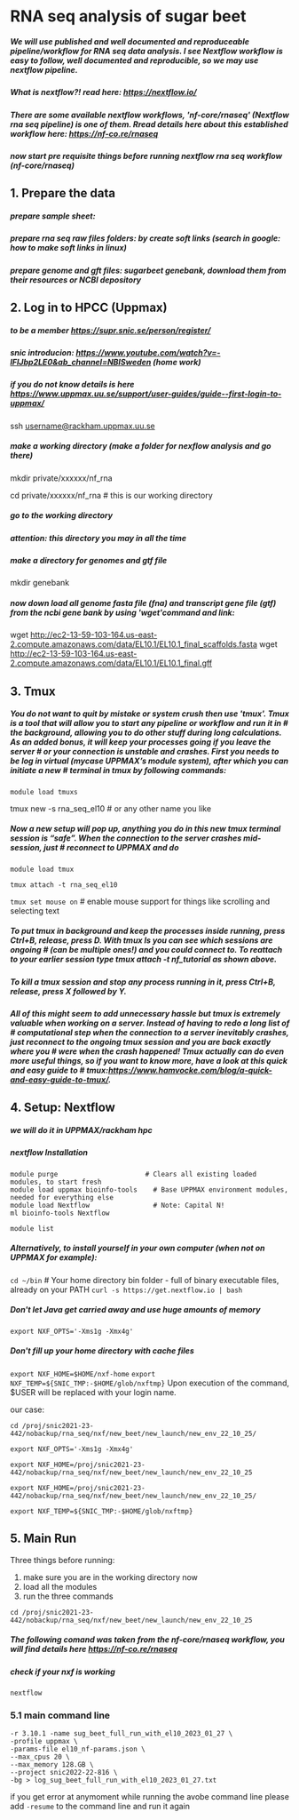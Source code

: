 # RNA seq analysis of sugar beet
##### We will use published and well documented and reproduceable pipeline/workflow for RNA seq data analysis. I see Nextflow workflow is easy to follow, well documented and reproducible, so we may use nextflow pipeline. 
##### What is nextflow?! read here: https://nextflow.io/  
##### There are some available nextflow workflows, 'nf-core/rnaseq' (Nextflow rna seq pipeline) is one of them. Rread details here about this established workflow here: https://nf-co.re/rnaseq


##### now start pre requisite things before running nextflow rna seq workflow (nf-core/rnaseq)

## 1. Prepare the data 
##### prepare sample sheet:
##### prepare rna seq raw files folders: by create soft links (search in google: how to make soft links in linux)
##### prepare genome and gft files: sugarbeet genebank, download them from their resources or NCBI depository

## 2. Log in to HPCC (Uppmax) 

##### to be a member https://supr.snic.se/person/register/ 
##### snic introducion: https://www.youtube.com/watch?v=-lFlJbp2LE0&ab_channel=NBISweden (home work)

##### if you do not know details is here https://www.uppmax.uu.se/support/user-guides/guide--first-login-to-uppmax/

ssh username@rackham.uppmax.uu.se 

##### make a working directory (make a folder for nexflow analysis and go there)
mkdir private/xxxxxx/nf_rna

cd private/xxxxxx/nf_rna # this is our working directory

##### go to the working directory

##### attention: this directory you may in all the time

##### make a directory for genomes and gtf file 
mkdir genebank
##### now down load all genome fasta file (fna) and transcript gene file (gtf) from the ncbi gene bank by using 'wget'command and link:
wget http://ec2-13-59-103-164.us-east-2.compute.amazonaws.com/data/EL10.1/EL10.1_final_scaffolds.fasta
wget http://ec2-13-59-103-164.us-east-2.compute.amazonaws.com/data/EL10.1/EL10.1_final.gff


## 3. Tmux 
##### You do not want to quit by mistake or system crush then use 'tmux'. Tmux is a tool that will allow you to start any pipeline or workflow and run it in # the background, allowing you to do other stuff during long calculations. As an added bonus, it will keep your processes going if you leave the server # or your connection is unstable and crashes. First you needs to be log in virtual (mycase UPPMAX’s module system), after which you can initiate a new # terminal in tmux by following commands:

```module load tmuxs```

tmux new -s rna_seq_el10 # or any other name you like

##### Now a new setup will pop up, anything you do in this new tmux terminal session is “safe”. When the connection to the server crashes mid-session, just # reconnect to UPPMAX and do

```module load tmux```

```tmux attach -t rna_seq_el10```

```tmux set mouse on```  # enable mouse support for things like scrolling and selecting text

##### To put tmux in background and keep the processes inside running, press Ctrl+B, release, press D. With tmux ls you can see which sessions are ongoing # (can be multiple ones!) and you could connect to. To reattach to your earlier session type tmux attach -t nf_tutorial as shown above.

##### To kill a tmux session and stop any process running in it, press Ctrl+B, release, press X followed by Y.

##### All of this might seem to add unnecessary hassle but tmux is extremely valuable when working on a server. Instead of having to redo a long list of # computational step when the connection to a server inevitably crashes, just reconnect to the ongoing tmux session and you are back exactly where you # were when the crash happened! Tmux actually can do even more useful things, so if you want to know more, have a look at this quick and easy guide to # tmux:https://www.hamvocke.com/blog/a-quick-and-easy-guide-to-tmux/.







## 4. Setup: Nextflow 
##### we will do it in UPPMAX/rackham hpc

##### nextflow Installation

```
module purge                      # Clears all existing loaded modules, to start fresh
module load uppmax bioinfo-tools    # Base UPPMAX environment modules, needed for everything else
module load Nextflow                # Note: Capital N!
ml bioinfo-tools Nextflow
```


```module list```

##### Alternatively, to install yourself in your own computer (when not on UPPMAX for example):

```cd ~/bin```    # Your home directory bin folder - full of binary executable files, already on your PATH
```curl -s https://get.nextflow.io | bash```


##### Don't let Java get carried away and use huge amounts of memory
```export NXF_OPTS='-Xms1g -Xmx4g'```

##### Don't fill up your home directory with cache files
```export NXF_HOME=$HOME/nxf-home```
```export NXF_TEMP=${SNIC_TMP:-$HOME/glob/nxftmp}```
Upon execution of the command, $USER will be replaced with your login name.

our case:
```
cd /proj/snic2021-23-442/nobackup/rna_seq/nxf/new_beet/new_launch/new_env_22_10_25/
```

```
export NXF_OPTS='-Xms1g -Xmx4g'

export NXF_HOME=/proj/snic2021-23-442/nobackup/rna_seq/nxf/new_beet/new_launch/new_env_22_10_25

export NXF_HOME=/proj/snic2021-23-442/nobackup/rna_seq/nxf/new_beet/new_launch/new_env_22_10_25/

export NXF_TEMP=${SNIC_TMP:-$HOME/glob/nxftmp}
```


## 5. Main Run 
Three things before running:
1. make sure you are in the working directory now
2. load all the modules
3. run the three commands


```
cd /proj/snic2021-23-442/nobackup/rna_seq/nxf/new_beet/new_launch/new_env_22_10_25
```

##### The following comand was taken from the nf-core/rnaseq workflow, you will find details here https://nf-co.re/rnaseq

##### check if your nxf is working

```
nextflow
```


### 5.1 main command line

```nextflow run nf-core/rnaseq \
-r 3.10.1 -name sug_beet_full_run_with_el10_2023_01_27 \
-profile uppmax \
-params-file el10_nf-params.json \
--max_cpus 20 \
--max_memory 128.GB \
--project snic2022-22-816 \
-bg > log_sug_beet_full_run_with_el10_2023_01_27.txt
```

if you get error at anymoment while running the avobe command line please add ```-resume``` to the command line and run it again

